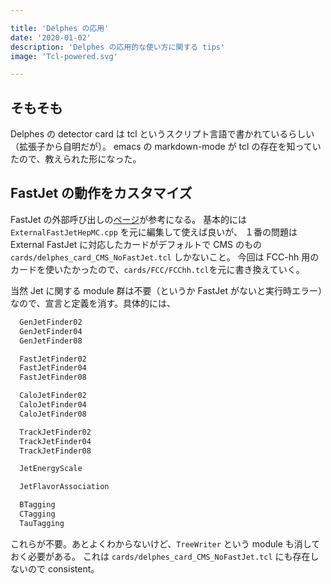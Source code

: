 ```yaml
---

title: 'Delphes の応用'
date: '2020-01-02'
description: 'Delphes の応用的な使い方に関する tips'
image: 'Tcl-powered.svg'

---
```


## そもそも ##

Delphes の detector card は tcl というスクリプト言語で書かれているらしい（拡張子から自明だが）。
emacs の markdown-mode が tcl の存在を知っていたので、教えられた形になった。

## FastJet の動作をカスタマイズ ##

FastJet の外部呼び出しの[ページ][1]が参考になる。
基本的には `ExternalFastJetHepMC.cpp` を元に編集して使えば良いが、
１番の問題は External FastJet に対応したカードがデフォルトで CMS のもの `cards/delphes_card_CMS_NoFastJet.tcl​` しかないこと。
今回は FCC-hh 用のカードを使いたかったので、`cards/FCC/FCChh.tcl​` を元に書き換えていく。

当然 Jet に関する module 群は不要（というか FastJet がないと実行時エラー）なので、宣言と定義を消す。具体的には、

``` tcl
  GenJetFinder02
  GenJetFinder04
  GenJetFinder08

  FastJetFinder02
  FastJetFinder04
  FastJetFinder08

  CaloJetFinder02
  CaloJetFinder04
  CaloJetFinder08

  TrackJetFinder02
  TrackJetFinder04
  TrackJetFinder08

  JetEnergyScale

  JetFlavorAssociation

  BTagging
  CTagging
  TauTagging
```

これらが不要。あとよくわからないけど、`TreeWriter` という module も消しておく必要がある。
これは `cards/delphes_card_CMS_NoFastJet.tcl​` にも存在しないので consistent。

[1]:https://cp3.irmp.ucl.ac.be/projects/delphes/wiki/WorkBook/ExternalFastJet

